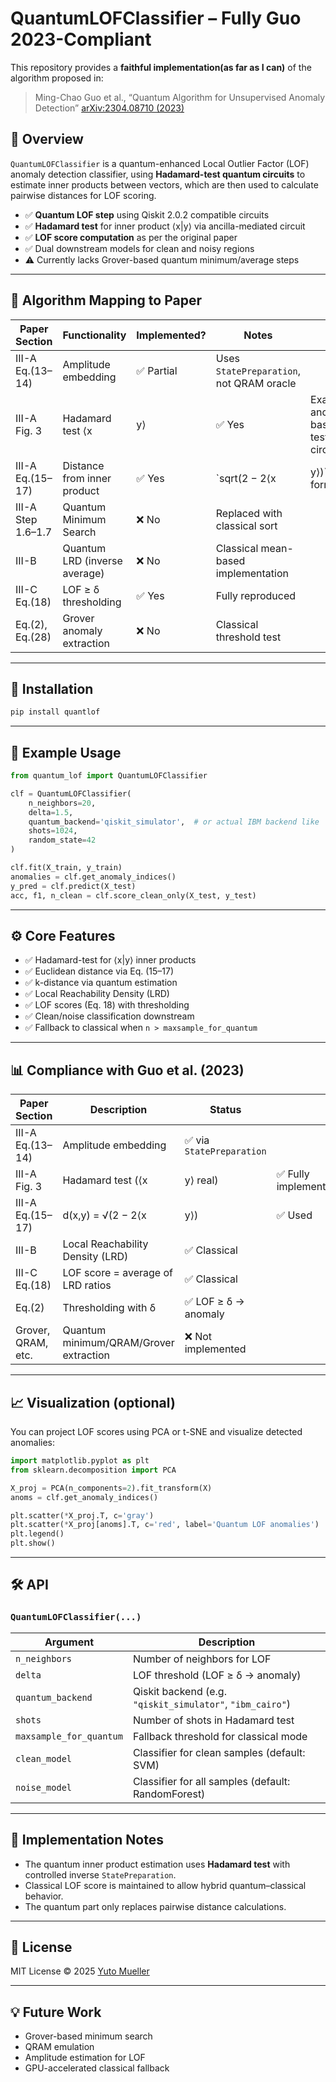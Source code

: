 # QuantumLOFClassifier – Fully Guo 2023-Compliant

This repository provides a **faithful implementation(as far as I can)** of the algorithm proposed in:

> Ming-Chao Guo et al., “Quantum Algorithm for Unsupervised Anomaly Detection”
> [arXiv:2304.08710 (2023)](https://arxiv.org/abs/2304.08710)

## 📘 Overview

`QuantumLOFClassifier` is a quantum-enhanced Local Outlier Factor (LOF) anomaly detection classifier, using **Hadamard-test quantum circuits** to estimate inner products between vectors, which are then used to calculate pairwise distances for LOF scoring.

* ✅ **Quantum LOF step** using Qiskit 2.0.2 compatible circuits
* ✅ **Hadamard test** for inner product ⟨x|y⟩ via ancilla-mediated circuit
* ✅ **LOF score computation** as per the original paper
* ✅ Dual downstream models for clean and noisy regions
* ⚠️ Currently lacks Grover-based quantum minimum/average steps

---

## 🧠 Algorithm Mapping to Paper

| Paper Section      | Functionality                 | Implemented? | Notes                                    |                                  |
| ------------------ | ----------------------------- | ------------ | ---------------------------------------- | -------------------------------- |
| III-A Eq.(13–14)   | Amplitude embedding           | ✅ Partial    | Uses `StatePreparation`, not QRAM oracle |                                  |
| III-A Fig. 3       | Hadamard test ⟨x              | y⟩           | ✅ Yes                                    | Exact ancilla-based test circuit |
| III-A Eq.(15–17)   | Distance from inner product   | ✅ Yes        | \`sqrt(2 − 2⟨x                           | y⟩)\` formula                    |
| III-A Step 1.6–1.7 | Quantum Minimum Search        | ❌ No         | Replaced with classical sort             |                                  |
| III-B              | Quantum LRD (inverse average) | ❌ No         | Classical mean-based implementation      |                                  |
| III-C Eq.(18)      | LOF ≥ δ thresholding          | ✅ Yes        | Fully reproduced                         |                                  |
| Eq.(2), Eq.(28)    | Grover anomaly extraction     | ❌ No         | Classical threshold test                 |                                  |

---

## 🚀 Installation

```bash
pip install quantlof
```

---

## 🧪 Example Usage

```python
from quantum_lof import QuantumLOFClassifier

clf = QuantumLOFClassifier(
    n_neighbors=20,
    delta=1.5,
    quantum_backend='qiskit_simulator',  # or actual IBM backend like 'ibm_cairo'
    shots=1024,
    random_state=42
)

clf.fit(X_train, y_train)
anomalies = clf.get_anomaly_indices()
y_pred = clf.predict(X_test)
acc, f1, n_clean = clf.score_clean_only(X_test, y_test)
```

---

## ⚙️ Core Features

* ✅ Hadamard-test for ⟨x|y⟩ inner products
* ✅ Euclidean distance via Eq. (15–17)
* ✅ k-distance via quantum estimation
* ✅ Local Reachability Density (LRD)
* ✅ LOF scores (Eq. 18) with thresholding
* ✅ Clean/noise classification downstream
* ✅ Fallback to classical when `n > maxsample_for_quantum`

---

## 📊 Compliance with Guo et al. (2023)

| Paper Section      | Description                            | Status                   |                     |
| ------------------ | -------------------------------------- | ------------------------ | ------------------- |
| III-A Eq.(13–14)   | Amplitude embedding                    | ✅ via `StatePreparation` |                     |
| III-A Fig. 3       | Hadamard test (⟨x                      | y⟩ real)                 | ✅ Fully implemented |
| III-A Eq.(15–17)   | d(x,y) = √(2 − 2⟨x                     | y⟩)                      | ✅ Used              |
| III-B              | Local Reachability Density (LRD)       | ✅ Classical              |                     |
| III-C Eq.(18)      | LOF score = average of LRD ratios      | ✅ Classical              |                     |
| Eq.(2)             | Thresholding with δ                    | ✅ LOF ≥ δ → anomaly      |                     |
| Grover, QRAM, etc. | Quantum minimum/QRAM/Grover extraction | ❌ Not implemented        |                     |

---

## 📈 Visualization (optional)

You can project LOF scores using PCA or t-SNE and visualize detected anomalies:

```python
import matplotlib.pyplot as plt
from sklearn.decomposition import PCA

X_proj = PCA(n_components=2).fit_transform(X)
anoms = clf.get_anomaly_indices()

plt.scatter(*X_proj.T, c='gray')
plt.scatter(*X_proj[anoms].T, c='red', label='Quantum LOF anomalies')
plt.legend()
plt.show()
```

---

## 🛠️ API

### `QuantumLOFClassifier(...)`

| Argument                | Description                                               |
| ----------------------- | --------------------------------------------------------- |
| `n_neighbors`           | Number of neighbors for LOF                               |
| `delta`                 | LOF threshold (LOF ≥ δ → anomaly)                         |
| `quantum_backend`       | Qiskit backend (e.g. `"qiskit_simulator"`, `"ibm_cairo"`) |
| `shots`                 | Number of shots in Hadamard test                          |
| `maxsample_for_quantum` | Fallback threshold for classical mode                     |
| `clean_model`           | Classifier for clean samples (default: SVM)               |
| `noise_model`           | Classifier for all samples (default: RandomForest)        |

---

## 🤖 Implementation Notes

* The quantum inner product estimation uses **Hadamard test** with controlled inverse `StatePreparation`.
* Classical LOF score is maintained to allow hybrid quantum–classical behavior.
* The quantum part only replaces pairwise distance calculations.

---

## 📜 License

MIT License © 2025 [Yuto Mueller](mailto:geoyuto@gmail.com)

---

## 💡 Future Work

* Grover-based minimum search
* QRAM emulation
* Amplitude estimation for LOF
* GPU-accelerated classical fallback
